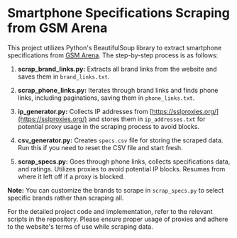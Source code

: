 # Smartphone Specifications Scraping from GSM Arena

This project utilizes Python's BeautifulSoup library to extract smartphone specifications from [GSM Arena](https://www.gsmarena.com). The step-by-step process is as follows:

1. **scrap_brand_links.py:** Extracts all brand links from the website and saves them in `brand_links.txt`.

2. **scrap_phone_links.py:** Iterates through brand links and finds phone links, including paginations, saving them in `phone_links.txt`.

3. **ip_generator.py:** Collects IP addresses from [https://sslproxies.org/](https://sslproxies.org/) and stores them in `ip_addresses.txt` for potential proxy usage in the scraping process to avoid blocks.

4. **csv_generator.py:** Creates `specs.csv` file for storing the scraped data. Run this if you need to reset the CSV file and start fresh.

5. **scrap_specs.py:** Goes through phone links, collects specifications data, and ratings. Utilizes proxies to avoid potential IP blocks. Resumes from where it left off if a proxy is blocked.

**Note:** You can customize the brands to scrape in `scrap_specs.py` to select specific brands rather than scraping all.

For the detailed project code and implementation, refer to the relevant scripts in the repository. Please ensure proper usage of proxies and adhere to the website's terms of use while scraping data.
